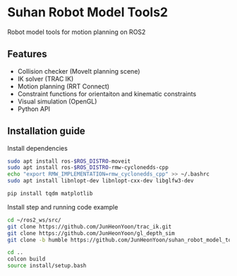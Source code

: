# Suhan Robot Model Tools2
Robot model tools for motion planning on ROS2

## Features
- Collision checker (MoveIt planning scene)
- IK solver (TRAC IK)
- Motion planning (RRT Connect)
- Constraint functions for orientaiton and kinematic constraints
- Visual simulation (OpenGL)
- Python API


## Installation guide
Install dependencies
```sh
sudo apt install ros-$ROS_DISTRO-moveit
sudo apt install ros-$ROS_DISTRO-rmw-cyclonedds-cpp
echo "export RMW_IMPLEMENTATION=rmw_cyclonedds_cpp" >> ~/.bashrc
sudo apt install libnlopt-dev libnlopt-cxx-dev libglfw3-dev

pip install tqdm matplotlib
```

Install step and running code example
```sh
cd ~/ros2_ws/src/
git clone https://github.com/JunHeonYoon/trac_ik.git
git clone https://github.com/JunHeonYoon/gl_depth_sim
git clone -b humble https://github.com/JunHeonYoon/suhan_robot_model_tools.git

cd ..
colcon build
source install/setup.bash
```
